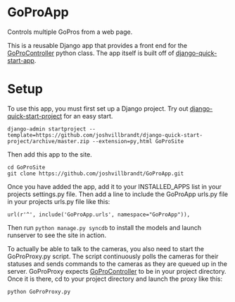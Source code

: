 GoProApp
================

Controls multiple GoPros from a web page.

This is a reusable Django app that provides a front end for the [GoProController](https://github.com/joshvillbrandt/GoProController) python class. The app itself is built off of [django-quick-start-app](http://github.com/joshvillbrandt/django-quick-start-app).

# Setup

To use this app, you must first set up a Django project. Try out [django-quick-start-project](http://github.com/joshvillbrandt/django-quick-start-project) for an easy start.

    django-admin startproject --template=https://github.com/joshvillbrandt/django-quick-start-project/archive/master.zip --extension=py,html GoProSite

Then add this app to the site.

    cd GoProSite
    git clone https://github.com/joshvillbrandt/GoProApp.git

Once you have added the app, add it to your INSTALLED_APPS list in your projects settings.py file. Then add a line to include the GoProApp urls.py file in your projects urls.py file like this:

    url(r'^', include('GoProApp.urls', namespace="GoProApp")),

Then run `python manage.py syncdb` to install the models and launch runserver to see the site in action.

To actually be able to talk to the cameras, you also need to start the GoProProxy.py script. The script continuously polls the cameras for their statuses and sends commands to the cameras as they are queued up in the server. GoProProxy expects [GoProController](https://github.com/joshvillbrandt/GoProController) to be in your project directory. Once it is there, cd to your project directory and launch the proxy like this:

    python GoProProxy.py
